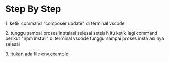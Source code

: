 <h1>Step By Step</h1>
<p>1. ketik command "composer update" di terminal vscode</p>
<p>2. tunggu sampai proses instalasi selesai setelah itu ketik lagi command berikut "npm install" di terminal vscode tunggu sampai proses instalasi nya selesai</p>
<p>3. itukan ada file env.example </p>
